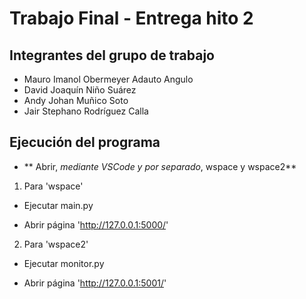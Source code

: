 # Trabajo Final - Entrega hito 2
## Integrantes del grupo de trabajo
+ Mauro Imanol Obermeyer Adauto Angulo
+ David Joaquín Niño Suárez	
+ Andy Johan Muñico Soto
+ Jair Stephano Rodríguez Calla


## Ejecución del programa
- ** Abrir, _mediante VSCode y por separado_, wspace y wspace2**
1. Para 'wspace' 
- Ejecutar main.py
+ Abrir página 'http://127.0.0.1:5000/'
2. Para 'wspace2'
- Ejecutar monitor.py
+ Abrir página 'http://127.0.0.1:5001/'
